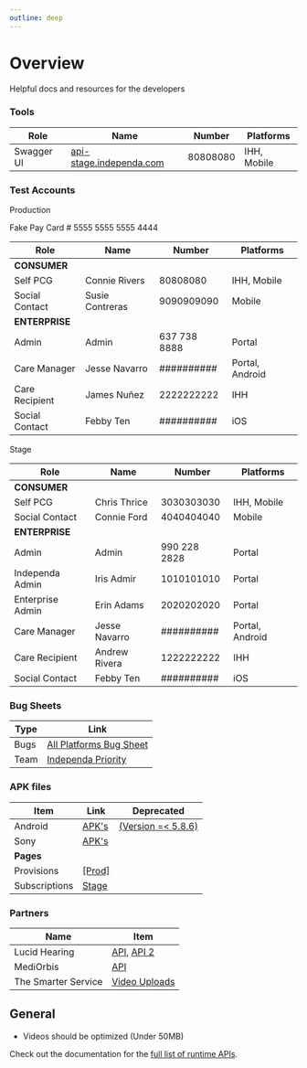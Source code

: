 ```yaml
---
outline: deep
---
```


# Overview

Helpful docs and resources for the developers

### Tools

| Role | Name | Number | Platforms |
|-------------|-------------|-------------|-------------|
| Swagger UI | [api-stage.independa.com](https://api-stage.independa.com/independa-api/#/Care%20Recipient/post_portal_care_recipient__care_recipient_id_) | 80808080 | IHH, Mobile |

### Test Accounts
Production

Fake Pay Card # 5555 5555 5555 4444

| Role | Name | Number | Platforms |
|-------------|-------------|-------------|-------------|
| **CONSUMER** |
| Self PCG | Connie Rivers | 80808080 | IHH, Mobile |
| Social Contact | Susie Contreras | 9090909090 | Mobile |
| **ENTERPRISE** |
| Admin | Admin | 637 738 8888 | Portal |
| Care Manager | Jesse Navarro | ########## | Portal, Android |
| Care Recipient | James Nuñez | 2222222222 | IHH |
| Social Contact | Febby Ten | ########## | iOS |

Stage

| Role | Name | Number | Platforms |
|-------------|-------------|-------------|-------------|
| **CONSUMER** |
| Self PCG | Chris Thrice | 3030303030 | IHH, Mobile |
| Social Contact | Connie Ford | 4040404040 | Mobile |
| **ENTERPRISE** |
| Admin | Admin | 990 228 2828 | Portal |
| Independa Admin | Iris Admir | 1010101010 | Portal |
| Enterprise Admin | Erin Adams | 2020202020 | Portal |
| Care Manager | Jesse Navarro | ########## | Portal, Android |
| Care Recipient | Andrew Rivera | 1222222222 | IHH |
| Social Contact | Febby Ten | ########## | iOS |

### Bug Sheets
| Type | Link |
|-------------|-------------|
| Bugs | [All Platforms Bug Sheet](https://docs.google.com/spreadsheets/d/1fFi3a_prdoibGsh7318o27VqEcWjke08JmL1zX8ijbM/edit?gid=0#gid=0) |
| Team  | [Independa Priority](https://docs.google.com/spreadsheets/d/16vHQ72EMRUSPpaPtAAF3GGleShR60CiR5p3B50LJ9fQ/edit?gid=1565282104#gid=1565282104) |


### APK files
| Item | Link | Deprecated |
|-------------|-------------|-------------|
| Android | <a href="https://workdrive.zohopublic.in/folder/mk6thde1111d6ae39488eb89cf2b58be3a8c6?layout=list&user_id=67dfd937769f997ebd8626a43e0bbf2474501b171b71bd6a1f474c83370b266c" target="_blank">APK's</a> | <a href="https://workdrive.zohopublic.in/external/379ae85b0a9bcd655c0fe564436971283e7b2804f05c047eddce7386deba472e?layout=list" target="_blank">(Version =< 5.8.6)</a>  |
| Sony | [APK's](https://workdrive.zohopublic.in/external/379ae85b0a9bcd655c0fe564436971283e7b2804f05c047eddce7386deba472e?layout=list) |
| **Pages** |
| Provisions | <a href="https://portal.independa.com/provision/login" target="_blank">[Prod]</a>|
| Subscriptions | <a href="https://web-stage.independa.com/subscription-plan?token=eyJhbGciOiJIUzI1NiIsInR5cCI6IkpXVCJ9.eyJ1aWQiOjMyOTksImRpZCI6NTM0MywiZCI6IjIwMjMwNDEwIiwiaWF0IjoxNzI3MTQ2NzYyfQ.sGgOCrhV1EfVHxJbYXgnRLpi6T-ExstG5pFailYPROc" target="_blank">Stage</a>|

### Partners
| Name | Item |
|-------------|-------------|
| Lucid Hearing| [API](https://docs.google.com/document/d/1XunXB0W_CFoZp36q4upASY7LmaaQqZCaOrnYM7naBFU/edit?tab=t.0#heading=h.2ej5nfvpenbf), [API 2](https://docs.google.com/document/d/1Ykdrm8_etkO0tvsg-OEyWBIVF0DNzCgcmDcLVSxMEJM/edit?tab=t.0) |
| MediOrbis| [API](https://docs.google.com/document/d/1TzDCTuHVNtgyc-JPePNcq_K2iOHsomL5IeLTrvC3pk4/edit?tab=t.0) |
| The Smarter Service| [Video Uploads](https://drive.google.com/drive/folders/1rg8kSbAeDLBFCxFRSVeG4srrhmsA4UAt) |

## General

- Videos should be optimized (Under 50MB)

Check out the documentation for the [full list of runtime APIs](https://vitepress.dev/reference/runtime-api#usedata).
